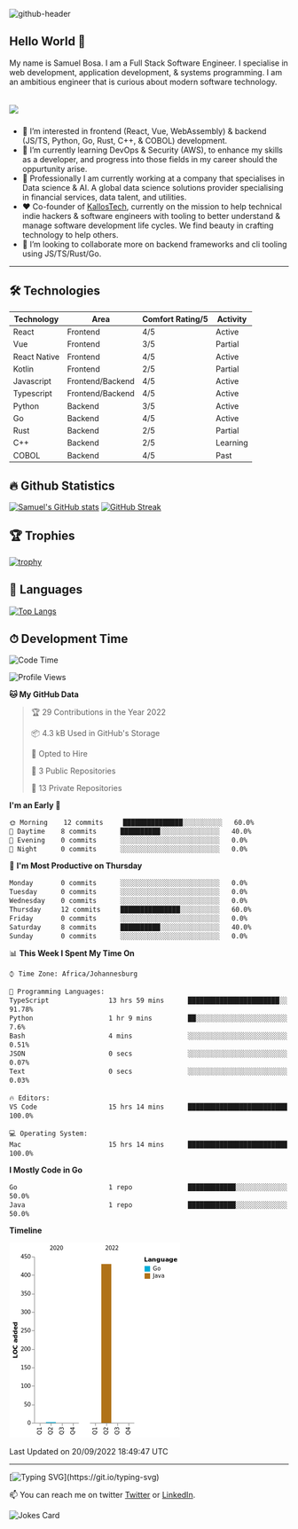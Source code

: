 ![github-header](https://user-images.githubusercontent.com/8473141/185309871-639c8c1d-36b2-4167-9073-794adae4ae23.png)

## Hello World 👋

My name is Samuel Bosa. I am a Full Stack Software Engineer. I specialise in web development, application development, & systems programming. I am an ambitious engineer that is curious about modern software technology.

![](https://komarev.com/ghpvc/?username=Chompa14&color=ff69b4)
---

- 👀 I’m interested in frontend (React, Vue, WebAssembly) & backend (JS/TS, Python, Go, Rust, C++, & COBOL) development.
- 🌱 I’m currently learning DevOps & Security (AWS), to enhance my skills as a developer, and progress into those fields in my career should the oppurtunity arise.
- 💼 Professionally I am currently working at a company that specialises in Data science & AI. A global data science solutions provider specialising in financial services, data talent, and utilities.
- ❤️ Co-founder of [KallosTech](https://kallos.tech), currently on the mission to help technical indie hackers & software engineers with tooling to better understand & manage software development life cycles. We find beauty in crafting technology to help others.
- 💞️ I’m looking to collaborate more on backend frameworks and cli tooling using JS/TS/Rust/Go.


---

## 🛠 Technologies

| Technology | Area | Comfort Rating/5 | Activity |
| ----------- | ----------- | ----------- | ----------- |
| React | Frontend | 4/5 | Active |
| Vue | Frontend | 3/5 | Partial |
| React Native | Frontend | 4/5 | Active |
| Kotlin | Frontend | 2/5 | Partial |
| Javascript | Frontend/Backend | 4/5 | Active |
| Typescript | Frontend/Backend | 4/5 | Active |
| Python | Backend | 3/5 | Active |
| Go | Backend | 4/5 | Active |
| Rust | Backend | 2/5 | Partial |
| C++ | Backend | 2/5 | Learning |
| COBOL | Backend | 4/5 | Past |

## 🔥 Github Statistics
[![Samuel's GitHub stats](https://github-readme-stats.vercel.app/api?username=Chompa14&count_private=true&show_icons=true&theme=dark)](https://github.com/anuraghazra/github-readme-stats)
[![GitHub Streak](http://github-readme-streak-stats.herokuapp.com?user=Chompa14&theme=dark)](https://git.io/streak-stats)

<!--- ## Repos
[![Readme Card](https://github-readme-stats.vercel.app/api/pin/?username=Chompa14&repo=github-readme-stats)](https://github.com/anuraghazra/github-readme-stats) --->

## 🏆 Trophies
[![trophy](https://github-profile-trophy.vercel.app/?username=Chompa14&theme=onedark&row=3&column=3)](https://github.com/ryo-ma/github-profile-trophy)

## 🔧 Languages

[![Top Langs](https://github-readme-stats.vercel.app/api/top-langs/?username=Chompa14&theme=dark)](https://github.com/anuraghazra/github-readme-stats)

## ⏱ Development Time
<!--START_SECTION:waka-->
![Code Time](http://img.shields.io/badge/Code%20Time-422%20hrs%2010%20mins-blue)

![Profile Views](http://img.shields.io/badge/Profile%20Views-0-blue)

**🐱 My GitHub Data** 

> 🏆 29 Contributions in the Year 2022
 > 
> 📦 4.3 kB Used in GitHub's Storage 
 > 
> 💼 Opted to Hire
 > 
> 📜 3 Public Repositories 
 > 
> 🔑 13 Private Repositories  
 > 
**I'm an Early 🐤** 

```text
🌞 Morning    12 commits     ███████████████░░░░░░░░░░   60.0% 
🌆 Daytime    8 commits      ██████████░░░░░░░░░░░░░░░   40.0% 
🌃 Evening    0 commits      ░░░░░░░░░░░░░░░░░░░░░░░░░   0.0% 
🌙 Night      0 commits      ░░░░░░░░░░░░░░░░░░░░░░░░░   0.0%

```
📅 **I'm Most Productive on Thursday** 

```text
Monday       0 commits      ░░░░░░░░░░░░░░░░░░░░░░░░░   0.0% 
Tuesday      0 commits      ░░░░░░░░░░░░░░░░░░░░░░░░░   0.0% 
Wednesday    0 commits      ░░░░░░░░░░░░░░░░░░░░░░░░░   0.0% 
Thursday     12 commits     ███████████████░░░░░░░░░░   60.0% 
Friday       0 commits      ░░░░░░░░░░░░░░░░░░░░░░░░░   0.0% 
Saturday     8 commits      ██████████░░░░░░░░░░░░░░░   40.0% 
Sunday       0 commits      ░░░░░░░░░░░░░░░░░░░░░░░░░   0.0%

```


📊 **This Week I Spent My Time On** 

```text
⌚︎ Time Zone: Africa/Johannesburg

💬 Programming Languages: 
TypeScript               13 hrs 59 mins      ███████████████████████░░   91.78% 
Python                   1 hr 9 mins         ██░░░░░░░░░░░░░░░░░░░░░░░   7.6% 
Bash                     4 mins              ░░░░░░░░░░░░░░░░░░░░░░░░░   0.51% 
JSON                     0 secs              ░░░░░░░░░░░░░░░░░░░░░░░░░   0.07% 
Text                     0 secs              ░░░░░░░░░░░░░░░░░░░░░░░░░   0.03%

🔥 Editors: 
VS Code                  15 hrs 14 mins      █████████████████████████   100.0%

💻 Operating System: 
Mac                      15 hrs 14 mins      █████████████████████████   100.0%

```

**I Mostly Code in Go** 

```text
Go                       1 repo              ████████████░░░░░░░░░░░░░   50.0% 
Java                     1 repo              ████████████░░░░░░░░░░░░░   50.0%

```


**Timeline**

![Chart not found](https://raw.githubusercontent.com/Chompa14/Chompa14/main/charts/bar_graph.png) 


 Last Updated on 20/09/2022 18:49:47 UTC
<!--END_SECTION:waka-->

---

[![Typing SVG](https://readme-typing-svg.herokuapp.com?font=Roboto&duration=7000&pause=1000&color=F71A5F&width=435&lines=Collaborate+with+me...)](https://git.io/typing-svg)

📫 You can reach me on twitter [Twitter](https://twitter.com/Chompa_dev) or [LinkedIn](https://www.linkedin.com/in/samuel-bosa-537b148b/).


![Jokes Card](https://readme-jokes.vercel.app/api?hideBorder)

<!---
Chompa14/Chompa14 is a ✨ special ✨ repository because its `README.md` (this file) appears on your GitHub profile.
You can click the Preview link to take a look at your changes.
Blog Posts follow this: https://github.com/gautamkrishnar/blog-post-workflow
Add badges via this link here (https://naereen.github.io/badges/)
--->
